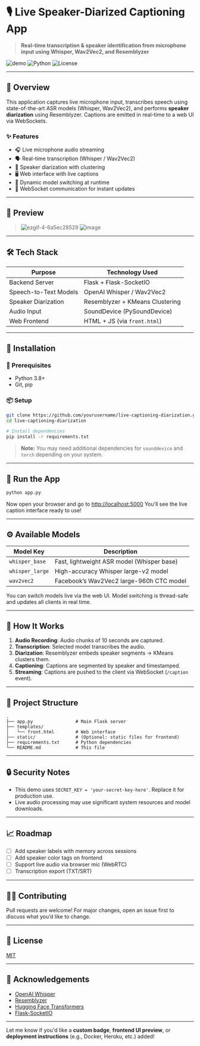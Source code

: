 # 🎙️ Live Speaker-Diarized Captioning App

> **Real-time transcription & speaker identification from microphone input using Whisper, Wav2Vec2, and Resemblyzer**

![demo](https://img.shields.io/badge/Status-Under%20Active%20Development-orange) ![Python](https://img.shields.io/badge/Made%20with-Python-blue) ![License](https://img.shields.io/badge/License-MIT-green)

---

## 🚀 Overview

This application captures live microphone input, transcribes speech using state-of-the-art ASR models (Whisper, Wav2Vec2), and performs **speaker diarization** using Resemblyzer. Captions are emitted in real-time to a web UI via WebSockets.

### ✨ Features

* 🎧 Live microphone audio streaming
* 🗣️ Real-time transcription (Whisper / Wav2Vec2)
* 👥 Speaker diarization with clustering
* 🖥️ Web interface with live captions
* 🔄 Dynamic model switching at runtime
* 🔌 WebSocket communication for instant updates

---

## 📸 Preview


> ![ezgif-4-6a5ec28529](https://github.com/user-attachments/assets/47cd5d90-37b8-401e-8c35-1afb3739fa14)
> ![image](https://github.com/user-attachments/assets/40553152-616f-49b3-8541-2b3e8774f4ff)



---

## 🛠️ Tech Stack

| Purpose               | Technology Used                 |
| --------------------- | ------------------------------- |
| Backend Server        | Flask + Flask-SocketIO          |
| Speech-to-Text Models | OpenAI Whisper / Wav2Vec2       |
| Speaker Diarization   | Resemblyzer + KMeans Clustering |
| Audio Input           | SoundDevice (PySoundDevice)     |
| Web Frontend          | HTML + JS (via `front.html`)    |

---

## 🧰 Installation

### 🔗 Prerequisites

* Python 3.8+
* Git, pip

### 📦 Setup

```bash
git clone https://github.com/yourusername/live-captioning-diarization.git
cd live-captioning-diarization

# Install dependencies
pip install -r requirements.txt
```

> **Note:** You may need additional dependencies for `sounddevice` and `torch` depending on your system.

---

## 🧪 Run the App

```bash
python app.py
```

Now open your browser and go to [http://localhost:5000](http://localhost:5000)
You’ll see the live caption interface ready to use!

---

## ⚙️ Available Models

| Model Key       | Description                                |
| --------------- | ------------------------------------------ |
| `whisper_base`  | Fast, lightweight ASR model (Whisper base) |
| `whisper_large` | High-accuracy Whisper large-v2 model       |
| `wav2vec2`      | Facebook’s Wav2Vec2 large-960h CTC model   |

You can switch models live via the web UI. Model switching is thread-safe and updates all clients in real time.

---

## 🧠 How It Works

1. **Audio Recording**: Audio chunks of 10 seconds are captured.
2. **Transcription**: Selected model transcribes the audio.
3. **Diarization**: Resemblyzer embeds speaker segments → KMeans clusters them.
4. **Captioning**: Captions are segmented by speaker and timestamped.
5. **Streaming**: Captions are pushed to the client via WebSocket (`/caption` event).

---

## 📁 Project Structure

```
.
├── app.py                # Main Flask server
├── templates/
│   └── front.html        # Web interface
├── static/               # (Optional: static files for frontend)
├── requirements.txt      # Python dependencies
└── README.md             # This file
```

---

## 🔒 Security Notes

* This demo uses `SECRET_KEY = 'your-secret-key-here'`. Replace it for production use.
* Live audio processing may use significant system resources and model downloads.

---

## 📈 Roadmap

* [ ] Add speaker labels with memory across sessions
* [ ] Add speaker color tags on frontend
* [ ] Support live audio via browser mic (WebRTC)
* [ ] Transcription export (TXT/SRT)

---

## 🧑‍💻 Contributing

Pull requests are welcome! For major changes, open an issue first to discuss what you’d like to change.

---

## 📄 License

[MIT](LICENSE)

---

## 💬 Acknowledgements

* [OpenAI Whisper](https://github.com/openai/whisper)
* [Resemblyzer](https://github.com/resemble-ai/Resemblyzer)
* [Hugging Face Transformers](https://github.com/huggingface/transformers)
* [Flask-SocketIO](https://flask-socketio.readthedocs.io/)

---

Let me know if you'd like a **custom badge**, **frontend UI preview**, or **deployment instructions** (e.g., Docker, Heroku, etc.) added!
